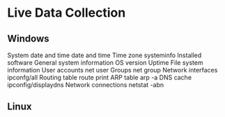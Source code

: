 # Live Data Collection

## Windows

System date and time date and time
Time zone systeminfo
Installed software
General system
information
OS version
Uptime
File system information
User accounts net user
Groups net group
Network interfaces ipconfg/all
Routing table route print
ARP table arp -a
DNS cache ipconfig/displaydns
Network connections netstat -abn

## Linux

